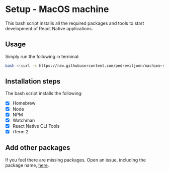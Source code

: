 # Setup - MacOS machine

This bash script installs all the required packages and tools to start development of React Native applications.

## Usage

Simply run the following in terminal:

```sh
bash <(curl -s https://raw.githubusercontent.com/pedreviljoen/machine-setup/master/setup.sh)
```

## Installation steps

The bash script installs the following:

- [x] Homebrew
- [x] Node
- [x] NPM
- [x] Watchman
- [x] React Native CLI Tools
- [x] iTerm 2

## Add other packages

If you feel there are missing packages. Open an issue, including the package name, [here]().